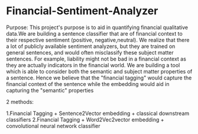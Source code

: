 # Financial-Sentiment-Analyzer

Purpose:
This project's purpose is to aid in quantifying financial qualitative data.We are building a sentence classifier that are of financial context to their respective sentiment (positive,
negative,neutral). We realize that there a lot of publicly available sentiment analyzers, but they are trained on general sentences, and would often misclassify these subject matter sentences.
For example, liability might not be bad in a financial context as they are actually indicators in the financial world. We are building a tool which is able to consider both the semantic and subject matter properties
of a sentence. Hence we believe that the "financial tagging" would capture the financial context of the sentence while the embedding would aid in capturing the "semantic" properties 

2 methods:

  1.Financial Tagging +  Sentence2Vector embedding + classical downstream classifiers
  2.Financial Tagging +  Word2Vec2vector embedding + convolutional neural network classifier
    
